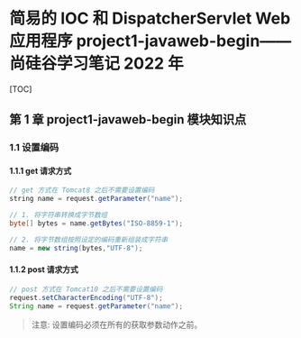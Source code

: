 # 简易的 IOC 和 DispatcherServlet Web 应用程序 project1-javaweb-begin——尚硅谷学习笔记 2022 年

[TOC]

## 第 1 章 project1-javaweb-begin 模块知识点

### 1.1 设置编码

#### 1.1.1 get 请求方式

```java
// get 方式在 Tomcat8 之后不需要设置编码
string name = request.getParameter("name");

// 1. 将字符串转换成字节数组
byte[] bytes = name.getBytes("ISO-8859-1");

// 2. 将字节数组按照设定的编码重新组装成字符串
name = new string(bytes,"UTF-8");
```

#### 1.1.2 post 请求方式

```java
// post 方式在 Tomcat10 之后不需要设置编码
request.setCharacterEncoding("UTF-8");
String name = request.getParameter("name");

```

> 注意: 设置编码必须在所有的获取参数动作之前。
